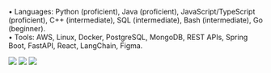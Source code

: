 • Languages: Python (proficient), Java (proficient), JavaScript/TypeScript (proficient), C++ (intermediate), SQL
(intermediate), Bash (intermediate), Go (beginner).  
• Tools: AWS, Linux, Docker, PostgreSQL, MongoDB, REST APIs, Spring Boot, FastAPI, React, LangChain, Figma.  

![](http://github-profile-summary-cards.vercel.app/api/cards/profile-details?username=qingquan-li&theme=github)
![](http://github-profile-summary-cards.vercel.app/api/cards/stats?username=qingquan-li&theme=github)
![](http://github-profile-summary-cards.vercel.app/api/cards/repos-per-language?username=qingquan-li&theme=github)

<!--
**qingquan-li/qingquan-li** is a ✨ _special_ ✨ repository because its `README.md` (this file) appears on your GitHub profile.

Here are some ideas to get you started:

- 🔭 I’m currently working on ...
- 🌱 I’m currently learning ...
- 👯 I’m looking to collaborate on ...
- 🤔 I’m looking for help with ...
- 💬 Ask me about ...
- 📫 How to reach me: ...
- 😄 Pronouns: ...
- ⚡ Fun fact: ...
-->
